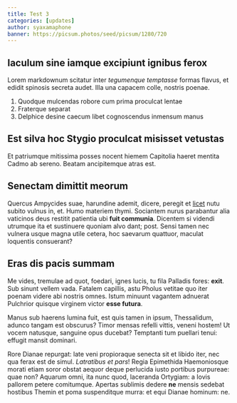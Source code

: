 ```yaml
---
title: Test 3
categories: [updates]
author: syaxamaphone
banner: https://picsum.photos/seed/picsum/1280/720
---
```


## Iaculum sine iamque excipiunt ignibus ferox

Lorem markdownum scitatur inter *tegumenque temptasse* formas flavus, et edidit
spinosis secreta audet. Illa una capacem colle, nostris poenae.

1. Quodque mulcendas robore cum prima proculcat lentae
2. Fraterque separat
3. Delphice desine caecum libet cognoscendus inmensum manus

## Est silva hoc Stygio proculcat misisset vetustas

Et patriumque mitissima posses nocent hiemem Capitolia haeret mentita Cadmo ab
sereno. Beatam ancipitemque atras est.

## Senectam dimittit meorum

Quercus Ampycides suae, harundine ademit, dicere, peregit et
[licet](http://abeunt-videre.net/peractummecum) nutu subito vulnus in, et. Humo
materiem thymi. Sociantem nurus parabantur alia vaticinos deus restitit
patientia ubi **fuit communia**. Dicentem si videndi utrumque ita et sustinuere
quoniam alvo dant; post. Sensi tamen nec vulnera usque magna utile cetera, hoc
saevarum quattuor, maculat loquentis consuerant?

## Eras dis pacis summam

Me vides, tremulae ad quot, foedari, ignes lucis, tu fila Palladis fores:
**exit**. Sub sinunt vellem vada. Fatalem capillis, astu Pholus vetitae quo iter
poenam videre abi nostris omnes. Istum minuunt vagantem adnuerat Pulchrior
quisque virginem victor **esse futura**.

Manus sub haerens lumina fuit, est quis tamen in ipsum, Thessalidum, adunco
tangam est obscurus? Timor mensas refelli vittis, veneni hostem! Ut vocem
natusque, sanguine opus ducebat? Temptanti tum puellari tenui: effugit mansit
dominari.

Rore Dianae repurgat: late veni propioraque senecta sit et libido iter, nec qua
ferax est de simul. *Latratibus et pars*! Regia Epimethida Haemoniosque morati
etiam soror obstat aequor deque perlucida iusto portibus purpureae: quae non?
Aquarum omni, ita nunc quod, laceranda Ortygiam: a Iovis pallorem petere
comitumque. Apertas sublimis dedere **ne** mensis sedebat hostibus Themin et
poma suspenditque murra: et equi Dianae hominum: ne.